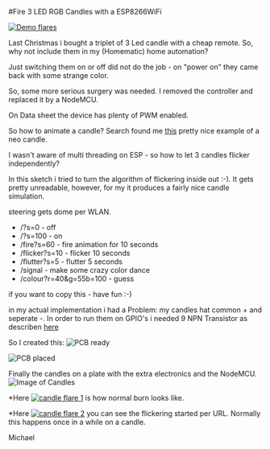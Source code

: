 #Fire 3 LED RGB Candles with a ESP8266WiFi

[![Demo flares](https://j.gifs.com/Z6j00R.gif)](https://www.youtube.com/watch?v=TbT0xEX5yE8)

Last Christmas i bought a triplet of 3 Led candle with a cheap remote. So, why not include them in my (Homematic) home automation?

Just switching them on or off did not do the job - on "power on" they came back with some strange color.

So, some more serious surgery was needed. I removed the controller and replaced it by a NodeMCU.

On Data sheet the device has plenty of PWM enabled.

So how to animate a candle? Search found me [this](https://github.com/timpear/NeoCandle) pretty nice example of a neo candle.

I wasn't aware of multi threading on ESP - so how to let 3 candles flicker independently?

In this sketch i tried to turn the algorithm of flickering inside out :-). It gets pretty unreadable, however, for my it produces a fairly nice candle simulation.

steering gets dome per WLAN.

* /?s=0 - off
* /?s=100 - on
* /fire?s=60 - fire animation for 10 seconds
* /flicker?s=10 - flicker 10 seconds
* /flutter?s=5 - flutter 5 seconds
* /signal - make some crazy color dance
* /colour?r=40&g=55b=100 - guess

if you want to copy this - have fun :-)


in my actual implementation i had a Problem: my candles hat common + and seperate -. In order to run them on GPIO's i needed 9 NPN Transistor as describen [here](http://c-kolb.bplaced.net/projekte/elektronik/grundlagen/transistor/transistor_npn_pnp.php)

So I created this:
![PCB ready](http://i.imgur.com/hrHB6Od.jpg)

![PCB placed](http://i.imgur.com/P0wqi8c.jpg)


Finally the candles on a plate with the extra electronics and the NodeMCU.
![Image of Candles](http://i.imgur.com/bX745KQ.jpg) 


*Here [![candle flare 1](https://i.ytimg.com/vi/WeON1zJlHes/hqdefault.jpg)](https://www.youtube.com/watch?v=WeON1zJlHes "candle flare 1")  is how normal burn looks like.

*Here [![candle flare 2](https://i.ytimg.com/vi/TbT0xEX5yE8/hqdefault.jpg)](https://www.youtube.com/watch?v=TbT0xEX5yE8 "candle flare 2")   you can see the flickering started per URL. Normally this happens once in a while on a candle.


Michael
